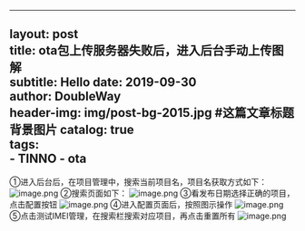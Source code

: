 ---
layout:     post                    
title:      ota包上传服务器失败后，进入后台手动上传图解                
subtitle:   Hello 
date:       2019-09-30            
author:     DoubleWay                      
header-img: img/post-bg-2015.jpg    #这篇文章标题背景图片
catalog: true                       
tags:                               
    - TINNO
    - ota
--

①进入后台后，在项目管理中，搜索当前项目名，项目名获取方式如下：
![image.png](https://upload-images.jianshu.io/upload_images/16808961-4c86e6eec4ef584d.png?imageMogr2/auto-orient/strip%7CimageView2/2/w/1240)
②搜索页面如下：
![image.png](https://upload-images.jianshu.io/upload_images/16808961-aeda7dc308b317d6.png?imageMogr2/auto-orient/strip%7CimageView2/2/w/1240)
③看发布日期选择正确的项目，点击配置按钮
![image.png](https://upload-images.jianshu.io/upload_images/16808961-fae9afaa0f0b7f39.png?imageMogr2/auto-orient/strip%7CimageView2/2/w/1240)
④进入配置页面后，按照图示操作
![image.png](https://upload-images.jianshu.io/upload_images/16808961-cc117047d2b8d0ba.png?imageMogr2/auto-orient/strip%7CimageView2/2/w/1240)
⑤点击测试IMEI管理，在搜索栏搜索对应项目，再点击重置所有
![image.png](https://upload-images.jianshu.io/upload_images/16808961-5d463c621f95a573.png?imageMogr2/auto-orient/strip%7CimageView2/2/w/1240)

